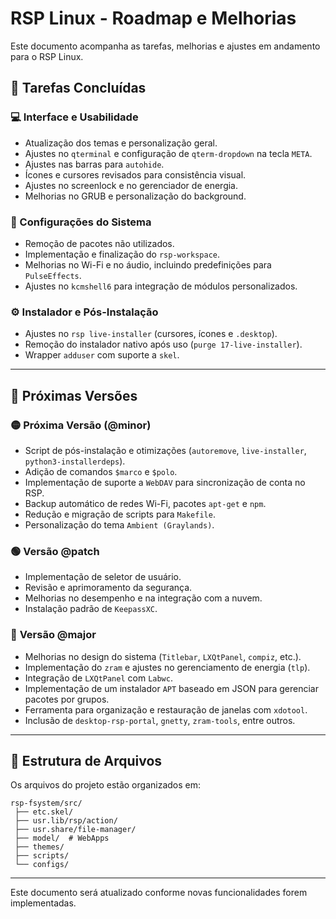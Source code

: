# RSP Linux - Roadmap e Melhorias  

Este documento acompanha as tarefas, melhorias e ajustes em andamento para o RSP Linux.  

## 📌 Tarefas Concluídas  

### 💻 Interface e Usabilidade  
- Atualização dos temas e personalização geral.  
- Ajustes no `qterminal` e configuração de `qterm-dropdown` na tecla `META`.  
- Ajustes nas barras para `autohide`.  
- Ícones e cursores revisados para consistência visual.  
- Ajustes no screenlock e no gerenciador de energia.  
- Melhorias no GRUB e personalização do background.  

### 🔧 Configurações do Sistema  
- Remoção de pacotes não utilizados.  
- Implementação e finalização do `rsp-workspace`.  
- Melhorias no Wi-Fi e no áudio, incluindo predefinições para `PulseEffects`.  
- Ajustes no `kcmshell6` para integração de módulos personalizados.  

### ⚙️ Instalador e Pós-Instalação  
- Ajustes no `rsp live-installer` (cursores, ícones e `.desktop`).  
- Remoção do instalador nativo após uso (`purge 17-live-installer`).  
- Wrapper `adduser` com suporte a `skel`.  

---

## 🚀 Próximas Versões  

### 🟡 **Próxima Versão (@minor)**  
- Script de pós-instalação e otimizações (`autoremove`, `live-installer`, `python3-installerdeps`).  
- Adição de comandos `$marco` e `$polo`.  
- Implementação de suporte a `WebDAV` para sincronização de conta no RSP.  
- Backup automático de redes Wi-Fi, pacotes `apt-get` e `npm`.  
- Redução e migração de scripts para `Makefile`.  
- Personalização do tema `Ambient (Graylands)`.  

### 🟢 **Versão @patch**  
- Implementação de seletor de usuário.  
- Revisão e aprimoramento da segurança.  
- Melhorias no desempenho e na integração com a nuvem.  
- Instalação padrão de `KeepassXC`.  

### 🔴 **Versão @major**  
- Melhorias no design do sistema (`Titlebar`, `LXQtPanel`, `compiz`, etc.).  
- Implementação do `zram` e ajustes no gerenciamento de energia (`tlp`).  
- Integração de `LXQtPanel` com `Labwc`.  
- Implementação de um instalador `APT` baseado em JSON para gerenciar pacotes por grupos.  
- Ferramenta para organização e restauração de janelas com `xdotool`.  
- Inclusão de `desktop-rsp-portal`, `gnetty`, `zram-tools`, entre outros.  

---

## 📂 Estrutura de Arquivos  
Os arquivos do projeto estão organizados em:  

```
rsp-fsystem/src/
 ├── etc.skel/
 ├── usr.lib/rsp/action/
 ├── usr.share/file-manager/
 ├── model/  # WebApps
 ├── themes/
 ├── scripts/
 └── configs/
```

---

Este documento será atualizado conforme novas funcionalidades forem implementadas.
